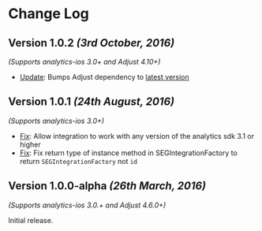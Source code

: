 Change Log
==========

Version 1.0.2 *(3rd October, 2016)*
------------------------------------------
*(Supports analytics-ios 3.0+ and Adjust 4.10+)*

  * [Update](https://github.com/segment-integrations/analytics-ios-integration-adjust/pull/2/commits/19d6931b51334ce72c20bbad56fec7c6c3a7f6d9): Bumps Adjust dependency to [latest version](https://cocoapods.org/pods/Adjust)

Version 1.0.1 *(24th August, 2016)*
------------------------------------------
*(Supports analytics-ios 3.0+)*

 * [Fix](https://github.com/segment-integrations/analytics-ios-integration-adjust/commit/26f40802680e8effa30c06146304575aab07fddb): Allow integration to work with any version of the analytics sdk 3.1 or higher
 * [Fix](https://github.com/segment-integrations/analytics-ios-integration-adjust/commit/56720f46a67acd0600a9fca149a7b2302be5b347): Fix return type of instance method in SEGIntegrationFactory to return `SEGIntegrationFactory` not `id`
        
Version 1.0.0-alpha *(26th March, 2016)*
-------------------------------------------
*(Supports analytics-ios 3.0.+ and Adjust 4.6.0+)*

Initial release.

